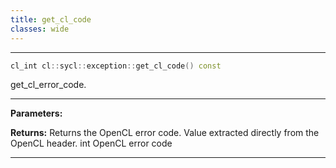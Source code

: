 ```yaml
---
title: get_cl_code
classes: wide
---
```



---

```cpp
cl_int cl::sycl::exception::get_cl_code() const
```


get_cl_error_code. 


---
**Parameters:**

**Returns:** Returns the OpenCL error code. Value extracted directly from the OpenCL header. int OpenCL error code 

---
